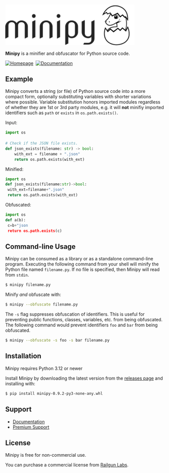 <picture>
  <source media="(prefers-color-scheme: dark)" srcset=".github/minipy-dark.svg">
  <source media="(prefers-color-scheme: light)" srcset=".github/minipy.svg">
  <img alt="Minipy" src=".github/minipy.svg" width="408px">
</picture>

**Minipy** is a minifier and obfuscator for Python source code.

[![Homepage](https://img.shields.io/badge/Homepage-blue)](https://RailgunLabs.com/minipy/)&nbsp;
[![Documentation](https://img.shields.io/badge/Documentation-blue)](https://RailgunLabs.com/minipy/manual/)

## Example

Minipy converts a string (or file) of Python source code into a more compact form, optionally substituting variables with shorter variations where possible.
Variable substitution honors imported modules regardless of whether they are 1st or 3rd party modules, e.g. it will **not** minifiy imported identifiers such as `path` or `exists` in `os.path.exists()`.

Input:

```py
import os

# Check if the JSON file exists.
def json_exists(filename: str) -> bool:
    with_ext = filename + ".json"
    return os.path.exists(with_ext)
```

Minified:

```py
import os
def json_exists(filename:str)->bool:
 with_ext=filename+".json"
 return os.path.exists(with_ext)
```

Obfuscated:

```py
import os
def a(b):
 c=b+"json
 return os.path.exists(c)
```

## Command-line Usage

Minipy can be consumed as a library or as a standalone command-line program.
Executing the following command from your shell will minify the Python file named `filename.py`.
If no file is specified, then Minipy will read from `stdin`.

```bash
$ minipy filename.py
```

Minify _and_ obfuscate with:

```bash
$ minipy --obfuscate filename.py
```

The `-s` flag suppresses obfuscation of identifiers.
This is useful for preventing public functions, classes, variables, etc. from being obfuscated.
The following command would prevent identifiers `foo` and `bar` from being obfuscated.

```bash
$ minipy --obfuscate -s foo -s bar filename.py
```

## Installation

Minipy requires Python 3.12 or newer

Install Minipy by downloading the latest version from the [releases page](https://github.com/RailgunLabs/minipy/releases/) and installing with:

```bash
$ pip install minipy-0.9.2-py3-none-any.whl
```

## Support

* [Documentation](https://RailgunLabs.com/minipy/manual/)
* [Premium Support](https://RailgunLabs.com/services/)

## License

Minipy is free for non-commercial use.

You can purchase a commercial license from [Railgun Labs](https://RailgunLabs.com/minipy/license/).
